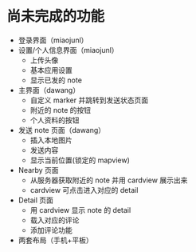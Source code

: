 # 尚未完成的功能

+ 登录界面（miaojunl）
+ 设置/个人信息界面（miaojunl）
    + 上传头像
    + 基本应用设置
    + 显示已发的 note
+ 主界面（dawang）
    + 自定义 marker 并跳转到发送状态页面
    + 附近的 note 的按钮
    + 个人资料的按钮
+ 发送 note 页面（dawang）
    + 插入本地图片
    + 发送内容
    + 显示当前位置(锁定的 mapview)
+ Nearby 页面
    + 从服务器获取附近的 note 并用 cardview 展示出来
    + cardview 可点击进入对应的 detail
+ Detail 页面
    + 用 cardview 显示 note 的 detail
    + 载入对应的评论
    + 添加评论功能
+ 两套布局（手机+平板）


